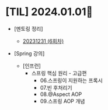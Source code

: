 # [TIL] 2024.01.01📒

* [멘토링 정리]
  * [20231231 (6회차)](../Mentoring/20231231.md)

* [Spring 강의]
  * [인프런]
    * 스프링 핵심 원리 - 고급편
      * 06.스프링이 지원하는 프록시
      * 07.빈 후처리기
      * 08.@Aspect AOP
      * 09.스프링 AOP 개념
        
